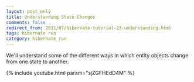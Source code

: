 ```yaml
---           
layout: post_only
title: Understanding State Changes
comments: false
redirect_from: 2011/07/hibernate-tutorial-23-understanding.html
tags: hibernate run
category: hibernate_run
---
```


We'll understand some of the different ways in which entity objects change from one state to another.

{% include youtube.html param="sjZGFHEdD4M" %}